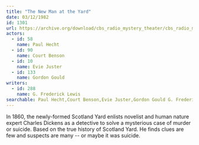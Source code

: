 ```yaml
---
title: "The New Man at the Yard"
date: 03/12/1982
id: 1301
url: https://archive.org/download/cbs_radio_mystery_theater/cbs_radio_mystery_theater-1301-1350.zip/cbs_radio_mystery_theater-1301-1350%2Fcbsrmt_1301_the_new_man_at_the_yard.mp3
actors:  
  - id: 58
    name: Paul Hecht  
  - id: 90
    name: Court Benson  
  - id: 10
    name: Evie Juster  
  - id: 133
    name: Gordon Gould
writers:  
  - id: 288
    name: G. Frederick Lewis
searchable: Paul Hecht,Court Benson,Evie Juster,Gordon Gould G. Frederick Lewis
---
```

In 1860, the newly-formed Scotland Yard enlists novelist and human nature expert Charles Dickens as a detective to solve a mysterious case of murder or suicide. Based on the true history of Scotland Yard. He finds clues are few and suspects are many -- or maybe it was suicide.